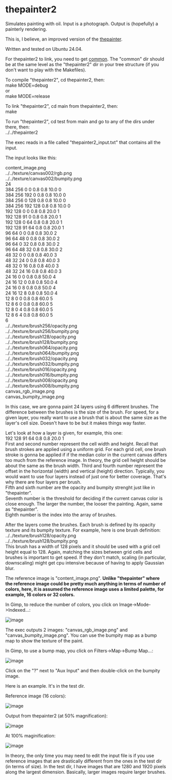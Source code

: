 # thepainter2

Simulates painting with oil. Input is a photograph. Output is (hopefully) a painterly rendering.

This is, I believe, an improved version of the [thepainter](https://github.com/ugocapeto/thepainter).

Written and tested on Ubuntu 24.04.

For thepainter2 to link, you need to get [common](https://github.com/ugocapeto/common). The "common" dir should be at the same level as the "thepainter2" dir in your tree structure (if you don't want to play with the Makefiles).

To compile "thepainter2", cd thepainter2, then:<br>
make MODE=debug  
or  
make MODE=release  

To link "thepainter2", cd main from thepainter2, then:  
make

To run "thepainter2", cd test from main and go to any of the dirs under there, then:  
../../thepainter2

The exec reads in a file called "thepainter2_input.txt" that contains all the input.

The input looks like this:

content_image.png  
../../texture/canvas002/rgb.png  
../../texture/canvas002/bumpity.png  
24  
384 256   0   0 0.8 0.8 10.0 0  
384 256 192   0 0.8 0.8 10.0 0  
384 256   0 128 0.8 0.8 10.0 0  
384 256 192 128 0.8 0.8 10.0 0  
192 128   0   0 0.8 0.8 20.0 1  
192 128  91   0 0.8 0.8 20.0 1  
192 128   0  64 0.8 0.8 20.0 1  
192 128  91  64 0.8 0.8 20.0 1  
 96  64   0   0 0.8 0.8 30.0 2  
 96  64  48   0 0.8 0.8 30.0 2  
 96  64   0  32 0.8 0.8 30.0 2  
 96  64  48  32 0.8 0.8 30.0 2  
 48  32   0   0 0.8 0.8 40.0 3  
 48  32  24   0 0.8 0.8 40.0 3  
 48  32   0  16 0.8 0.8 40.0 3  
 48  32  24  16 0.8 0.8 40.0 3  
 24  16   0   0 0.8 0.8 50.0 4  
 24  16  12   0 0.8 0.8 50.0 4  
 24  16   0   8 0.8 0.8 50.0 4  
 24  16  12   8 0.8 0.8 50.0 4  
 12   8   0   0 0.8 0.8 60.0 5  
 12   8   6   0 0.8 0.8 60.0 5  
 12   8   0   4 0.8 0.8 60.0 5  
 12   8   6   4 0.8 0.8 60.0 5  
6  
../../texture/brush256/opacity.png  
../../texture/brush256/bumpity.png  
../../texture/brush128/opacity.png  
../../texture/brush128/bumpity.png  
../../texture/brush064/opacity.png  
../../texture/brush064/bumpity.png  
../../texture/brush032/opacity.png  
../../texture/brush032/bumpity.png  
../../texture/brush016/opacity.png  
../../texture/brush016/bumpity.png  
../../texture/brush008/opacity.png  
../../texture/brush008/bumpity.png  
canvas_rgb_image.png  
canvas_bumpity_image.png  

In this case, we are gonna paint 24 layers using 6 different brushes.
The difference between the brushes is the size of the brush. For speed, for a given layer, you really want to use a brush that is about the same size as the layer's cell size. Doesn't have to be but it makes things way faster.

Let's look at how a layer is given, for example, this one:  
192 128  91  64 0.8 0.8 20.0 1  
First and second number represent the cell width and height. Recall that brush strokes are applied using a uniform grid. For each grid cell, one brush stroke is gonna be applied if if the median color in the current canvas differs too much from the reference image. In theory, the grid cell height should be about the same as the brush width.
Third and fourth number represent the offset in the horizontal (width) and vertical (height) direction. Typically, you would want to use four layers instead of just one for better coverage. That's why there are four layers per brush.  
Fifth and sixth number are the opacity and bumpity strenght just like in "thepainter".  
Seventh number is the threshold for deciding if the current canvas color is close enough. The larger the number, the looser the painting. Again, same as "thepainter".  
Eighth number is the index into the array of brushes.

After the layers come the brushes.
Each brush is defined by its opacity texture and its bumpity texture.
For example, here is one brush definition:  
../../texture/brush128/opacity.png  
../../texture/brush128/bumpity.png  
This brush has a width of 128 pixels and it should be used with a grid cell height equal to 128. Again, matching the sizes between grid cells and brushes is important to get speed. If they don't match, scaling (in particular, downscaling) might get cpu intensive because of having to apply Gaussian blur.

The reference image is "content_image.png". **Unlike "thepainter" where the reference image could be pretty much anything in terms of number of colors, here, it is assumed the reference image uses a limited palette, for example, 16 colors or 32 colors.**

In Gimp, to reduce the number of colors, you click on Image->Mode->Indexed...:

![image](https://github.com/user-attachments/assets/ed226273-85f0-4628-b02a-27d8dd0781e2)

The exec outputs 2 images: "canvas_rgb_image.png" and "canvas_bumpity_image.png". You can use the bumpity map as a bump map to show the texture of the paint.

In Gimp, to use a bump map, you click on Filters->Map->Bump Map...:

![image](https://github.com/user-attachments/assets/1bda6fd6-ca6c-43e5-89fe-a4b16283dda9)

Click on the "?" next to "Aux Input" and then double-click on the bumpity image.

Here is an example. It's in the test dir.

Reference image (16 colors):

![image](https://github.com/user-attachments/assets/ecbc2580-b99e-439a-8263-0a94c38a6d0e)

Output from thepainter2 (at 50% magnification):

![image](https://github.com/user-attachments/assets/0cdc0d6f-6568-4032-b82a-338def139e85)

At 100% maginification:

![image](https://github.com/user-attachments/assets/2a063cf2-bd27-4aae-8de8-176e1c545a13)

In theory, the only time you may need to edit the input file is if you use reference images that are drastically different from the ones in the test dir (in terms of size). In the test dir, I have images that are 1280 and 1920 pixels along the largest dimension. Basically, larger images require larger brushes.


